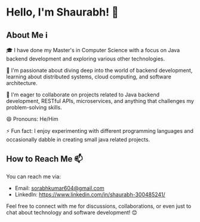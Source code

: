 # Hello, I'm Shaurabh! 👋

## About Me ℹ️

🎓 I have done my Master's in Computer Science with a focus on Java backend development and exploring various other technologies.

🌱 I'm passionate about diving deep into the world of backend development, learning about distributed systems, cloud computing, and software architecture.

💼 I'm eager to collaborate on projects related to Java backend development, RESTful APIs, microservices, and anything that challenges my problem-solving skills.

😄 Pronouns: He/Him

⚡ Fun fact: I enjoy experimenting with different programming languages and occasionally dabble in creating small java related projects.

## How to Reach Me 📫

You can reach me via:

- Email: sorabhkumar604@gmail.com
- LinkedIn: https://www.linkedin.com/in/shaurabh-300485241/


Feel free to connect with me for discussions, collaborations, or even just to chat about technology and software development! 😊

